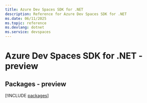 ```yaml
---
title: Azure Dev Spaces SDK for .NET
description: Reference for Azure Dev Spaces SDK for .NET
ms.date: 06/11/2025
ms.topic: reference
ms.devlang: dotnet
ms.service: devspaces
---
```

# Azure Dev Spaces SDK for .NET - preview
## Packages - preview
[!INCLUDE [packages](dev-spaces-index.md)]